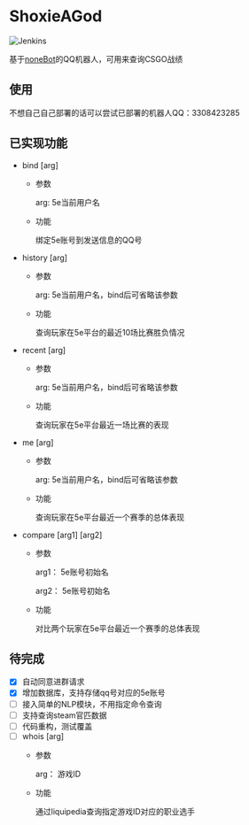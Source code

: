 # ShoxieAGod
![Jenkins](https://img.shields.io/jenkins/build/http/47.100.44.59:8081/job/ShoxieAGod/job/master)

基于[noneBot](https://nonebot.cqp.moe)的QQ机器人，可用来查询CSGO战绩

## 使用

不想自己自己部署的话可以尝试已部署的机器人QQ：3308423285

## 已实现功能
- bind [arg]
    
  - 参数
  
    arg: 5e当前用户名
  - 功能

    绑定5e账号到发送信息的QQ号
- history [arg] 
  - 参数
  
    arg: 5e当前用户名，bind后可省略该参数
  - 功能
  
    查询玩家在5e平台的最近10场比赛胜负情况
- recent [arg] 
  - 参数
  
    arg: 5e当前用户名，bind后可省略该参数
  - 功能

    查询玩家在5e平台最近一场比赛的表现
- me [arg] 
  - 参数
  
    arg: 5e当前用户名，bind后可省略该参数
  - 功能

    查询玩家在5e平台最近一个赛季的总体表现

- compare [arg1] [arg2]
  - 参数
  
    arg1： 5e账号初始名
    
    arg2： 5e账号初始名
  - 功能

    对比两个玩家在5e平台最近一个赛季的总体表现
    
## 待完成
- [x] 自动同意进群请求 
- [x] 增加数据库，支持存储qq号对应的5e账号
- [ ] 接入简单的NLP模块，不用指定命令查询
- [ ] 支持查询steam官匹数据
- [ ] 代码重构，测试覆盖
- [ ] whois [arg]
  - 参数
  
    arg： 游戏ID
  - 功能

    通过liquipedia查询指定游戏ID对应的职业选手